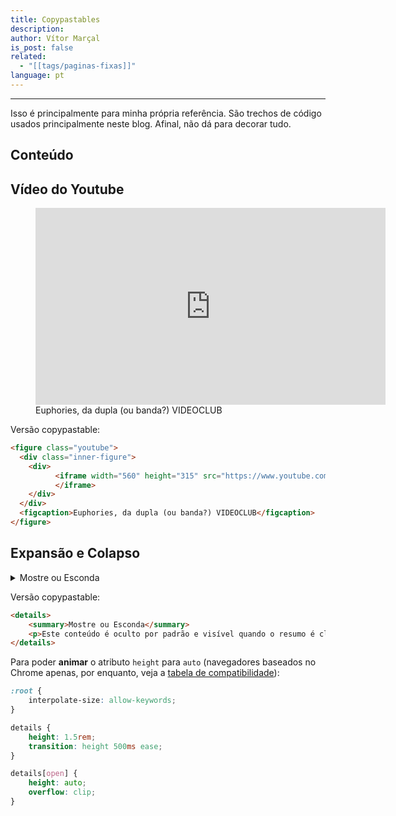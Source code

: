 ```yaml
---
title: Copypastables
description: 
author: Vítor Marçal
is_post: false
related:
  - "[[tags/paginas-fixas]]"
language: pt
---
```

----
Isso é principalmente para minha própria referência. São trechos de código usados principalmente neste blog. Afinal, não dá para decorar tudo.
## Conteúdo

##  Vídeo do Youtube
<figure class="youtube">  
  <div class="inner-figure">  
    <div>      <iframe width="560" height="315" src="https://www.youtube.com/embed/ejOjC-mTfA0?si=2yLAJkJj7l5cy2qJ" title="YouTube video player" frameborder="0" allow="accelerometer; autoplay; clipboard-write; encrypted-media; gyroscope; picture-in-picture; web-share" referrerpolicy="strict-origin-when-cross-origin" allowfullscreen></iframe>  
    </div>  </div>  <figcaption>    Euphories, da dupla (ou banda?) VIDEOCLUB  
  </figcaption>  
</figure>

Versão copypastable:

```html
<figure class="youtube">  
  <div class="inner-figure">  
    <div>
          <iframe width="560" height="315" src="https://www.youtube.com/embed/ejOjC-mTfA0?si=2yLAJkJj7l5cy2qJ" title="YouTube video player" frameborder="0" allow="accelerometer; autoplay; clipboard-write; encrypted-media; gyroscope; picture-in-picture; web-share" referrerpolicy="strict-origin-when-cross-origin" allowfullscreen>
          </iframe>  
    </div>
  </div>
  <figcaption>Euphories, da dupla (ou banda?) VIDEOCLUB</figcaption>  
</figure>
```
## Expansão e Colapso

<details>
	<summary>Mostre ou Esconda</summary>
	<p>Este conteúdo é oculto por padrão e visível quando o resumo é clicado, tocado ou interagido com o uso de um teclado.</p>
</details>

Versão copypastable:

```html
<details>
	<summary>Mostre ou Esconda</summary>
	<p>Este conteúdo é oculto por padrão e visível quando o resumo é clicado, tocado ou interagido com o uso de um teclado.</p>
</details>
```

Para poder **animar** o atributo `height` para `auto` (navegadores baseados no Chrome apenas, por enquanto, veja a [tabela de compatibilidade](https://developer.mozilla.org/en-US/docs/Web/CSS/interpolate-size#browser_compatibility)):
```css
:root {
    interpolate-size: allow-keywords;
}

details {
	height: 1.5rem;
	transition: height 500ms ease;
}

details[open] {
	height: auto;
	overflow: clip;
}
```
